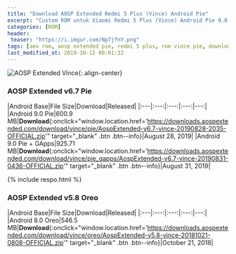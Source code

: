 ```yaml
---
title: "Download AOSP Extended Redmi 5 Plus (Vince) Android Pie"
excerpt: "Custom ROM untuk Xiaomi Redmi 5 Plus (Vince) Android Pie 9.0 Rilis Bulan Agustus 2019"
categories: [ROM]
header:
 teaser: "https://i.imgur.com/Np7jfnY.png"
tags: [aex rom, aosp extended pie, redmi 5 plus, rom vince pie, download rom]
last_modified_at: 2019-10-12 00:01:32
---
```

![AOSP Extended Vince](http://i.imgur.com/Np7jfnY.png){:.align-center}
<style>
.btn:hover,.btn:focus {cursor: pointer}
</style>

### AOSP Extended v6.7 Pie

|Android Base|File Size|Download|Released|
|:---|:---:|:---:|:---:|---:|
|Android 9.0 Pie|600.9 MB|**Download**{:onclick="window.location.href='https://downloads.aospextended.com/download/vince/pie/AospExtended-v6.7-vince-20190828-2035-OFFICIAL.zip'" target="_blank" .btn .btn--info}|August 28, 2019|
|Android 9.0 Pie + GApps|925.71 MB|**Download**{:onclick="window.location.href='https://downloads.aospextended.com/download/vince/pie_gapps/AospExtended-v6.7-vince-20190831-0436-OFFICIAL.zip'" target="_blank" .btn .btn--info}|August 31, 2019|

{% include respo.html %}

### AOSP Extended v5.8 Oreo

|Android Base|File Size|Download|Released|
|:---|:---:|:---:|:---:|---:|
|Android 8.0 Oreo|546.5 MB|**Download**{:onclick="window.location.href='https://downloads.aospextended.com/download/vince/oreo/AospExtended-v5.8-vince-20181021-0808-OFFICIAL.zip'" target="_blank" .btn .btn--info}|October 21, 2018|

